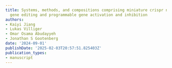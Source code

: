 ```yaml
---
title: Systems, methods, and compositions comprising miniature crispr nucleases for
  gene editing and programmable gene activation and inhibition
authors:
- Kaiyi Jiang
- Lukas Villiger
- Omar Osama Abudayyeh
- Jonathan S Gootenberg
date: '2024-09-01'
publishDate: '2025-02-03T20:57:51.825403Z'
publication_types:
- manuscript
---
```

